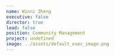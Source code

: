 ```yaml
---
name: Winni Zheng
executive: false
director: true
lead: false
position: Community Management
project: undefined
image: ../assets/default_exec_image.png
---
```

